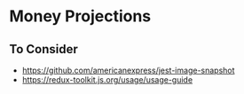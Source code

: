 # Money Projections


## To Consider
* https://github.com/americanexpress/jest-image-snapshot
* https://redux-toolkit.js.org/usage/usage-guide
